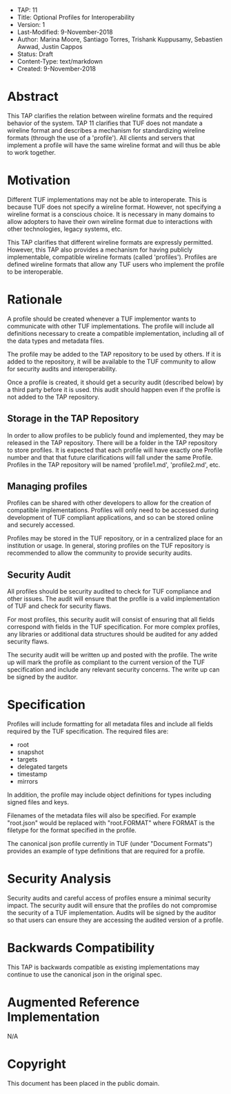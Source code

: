 * TAP: 11
* Title: Optional Profiles for Interoperability
* Version: 1
* Last-Modified: 9-November-2018
* Author: Marina Moore, Santiago Torres, Trishank Kuppusamy, Sebastien Awwad, Justin Cappos
* Status: Draft
* Content-Type: text/markdown
* Created: 9-November-2018

# Abstract

This TAP clarifies the relation between wireline formats and the required behavior of the system.  TAP 11 clarifies that TUF does not mandate a wireline format and describes a mechanism for standardizing wireline formats (through the use of a 'profile').  All clients and servers that implement a profile will have the same wireline format and will thus be able to work together.

# Motivation

Different TUF implementations may not be able to interoperate.  This is because TUF does not specify a wireline format.  However, not specifying a wireline format is a conscious choice.  It is necessary in many domains to allow adopters to have their own wireline format due to interactions with other technologies, legacy systems, etc.  

This TAP clarifies that different wireline formats are expressly permitted.  However, this TAP also provides a mechanism for having publicly implementable, compatible wireline formats (called 'profiles').  Profiles are defined wireline formats that allow any TUF users who implement the profile to be interoperable.

# Rationale

A profile should be created whenever a TUF implementor wants to communicate with other TUF implementations.  The profile will include all definitions necessary to create a compatible implementation, including all of the data types and metadata files.

The profile may be added to the TAP repository to be used by others.  If it is added to the repository, it will be available to the TUF community to allow for security audits and interoperability.

Once a profile is created, it should get a security audit (described below) by a third party before it is used. this audit should happen even if the profile is not added to the TAP repository.

## Storage in the TAP Repository

In order to allow profiles to be publicly found and implemented, they may be released in the TAP repository.  There will be a folder in the TAP repository to store profiles. It is expected that each profile will have exactly one Profile number and that that future clarifications will fall under the same Profile.  Profiles in the TAP repository will be named 'profile1.md', 'profile2.md', etc.

## Managing profiles

Profiles can be shared with other developers to allow for the creation of compatible implementations.  Profiles will only need to be accessed during development of TUF compliant applications, and so can be stored online and securely accessed.

Profiles may be stored in the TUF repository, or in a centralized place for an institution or usage.  In general, storing profiles on the TUF repository is recommended to allow the community to provide security audits.

## Security Audit

All profiles should be security audited to check for TUF compliance and other issues.  The audit will ensure that the profile is a valid implementation of TUF and check for security flaws.

For most profiles, this security audit will consist of ensuring that all fields correspond with fields in the TUF specification.  For more complex profiles, any libraries or additional data structures should be audited for any added security flaws.

The security audit will be written up and posted with the profile.  The write up will mark the profile as compliant to the current version of the TUF specification and include any relevant security concerns. The write up can be signed by the auditor.

# Specification

Profiles will include formatting for all metadata files and include all fields required by the TUF specification.  The required files are:
* root
* snapshot
* targets
* delegated targets
* timestamp
* mirrors

In addition, the profile may include object definitions for types including signed files and keys.

Filenames of the metadata files will also be specified. For example "root.json" would be replaced with "root.FORMAT" where FORMAT is the filetype for the format specified in the profile.

The canonical json profile currently in TUF (under "Document Formats") provides an example of type definitions that are required for a profile.

# Security Analysis

Security audits and careful access of profiles ensure a minimal security impact. The security audit will ensure that the profiles do not compromise the security of a TUF implementation. Audits will be signed by the auditor so that users can ensure they are accessing the audited version of a profile.

# Backwards Compatibility

This TAP is backwards compatible as existing implementations may continue to use the canonical json in the original spec.

# Augmented Reference Implementation

N/A

# Copyright

This document has been placed in the public domain.
